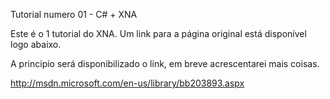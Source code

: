 Tutorial numero 01 - C# + XNA


Este é o 1 tutorial do XNA. Um link para a página original está disponível logo abaixo.



A principio será disponibilizado o link, em breve acrescentarei mais coisas.

http://msdn.microsoft.com/en-us/library/bb203893.aspx